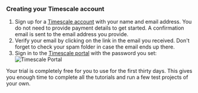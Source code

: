 <Procedure>

### Creating your Timescale account

1.  Sign up for a [Timescale account][sign-up] with your
    name and email address. You do not need to provide payment details to
    get started. A confirmation email is sent to the email address you provide.
1.  Verify your email by clicking on the link in the email you received. Don't
    forget to check your spam folder in case the email ends up there.
1.  Sign in to the [Timescale portal][tsc-portal] with the
    password you set:
    <img
      class="main-content__illustration"
      src="https://s3.amazonaws.com/assets.timescale.com/docs/images/tsc-portal-noservices.png"
      alt="Timescale Portal"
    />

<Highlight type="important">
Your trial is completely free for you to use for the first
thirty days. This gives you enough time to complete all the tutorials and run a
few test projects of your own.
</Highlight>

</Procedure>

[sign-up]: https://www.timescale.com/timescale-signup
[tsc-portal]: https://console.cloud.timescale.com/
